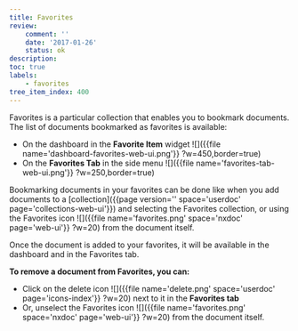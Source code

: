 ```yaml
---
title: Favorites
review:
    comment: ''
    date: '2017-01-26'
    status: ok
description:
toc: true
labels:
    - favorites
tree_item_index: 400
---
```


Favorites is a particular collection that enables you to bookmark documents. The list of documents bookmarked as favorites is available:
- On the dashboard in the **Favorite Item** widget
  ![]({{file name='dashboard-favorites-web-ui.png'}} ?w=450,border=true)
- On the **Favorites Tab** in the&nbsp;side menu
  ![]({{file name='favorites-tab-web-ui.png'}} ?w=250,border=true)

Bookmarking documents in your favorites can be done like when you add documents to a [collection]({{page version='' space='userdoc' page='collections-web-ui'}}) and selecting the Favorites collection, or using the Favorites icon ![]({{file name='favorites.png' space='nxdoc' page='web-ui'}} ?w=20) from the document itself.

Once the document is added to your favorites, it will be available in the dashboard and in the Favorites tab.

**To remove a document from Favorites, you can:**
- Click on the delete icon ![]({{file name='delete.png' space='userdoc' page='icons-index'}} ?w=20) next to it in the **Favorites tab**
- Or, unselect the Favorites icon ![]({{file name='favorites.png' space='nxdoc' page='web-ui'}} ?w=20) from the document itself.
